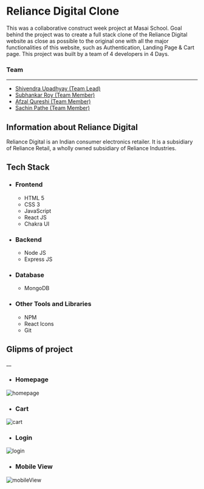 # Reliance Digital Clone 

<p>
This was a collaborative construct week project at Masai School.
Goal behind the project was to create a full stack clone of the Reliance Digital website as close as possible to the original one with all the major functionalities of this website, such as  Authentication, Landing Page & Cart page.
This project was built by a team of 4 developers in 4 Days. 
</p>


### Team
___
 <ul>
        <li><a href="https://github.com/meshiv5"> Shivendra Upadhyay (Team Lead)</a></li>
        <li> <a href="https://github.com/subhankarroy612">Subhankar Roy (Team Member)</a> </li>
        <li><a href="https://github.com/Maalikq">Afzal Qureshi (Team Member)</a></li>
        <li><a href="https://github.com/SachinMasai">Sachin Pathe (Team Member)</a></li>
  </ul>
  

## Information about Reliance Digital 

<p> Reliance Digital is an Indian consumer electronics retailer. It is a subsidiary of Reliance Retail, a wholly owned subsidiary of Reliance Industries.</p>

## Tech Stack
 - ### Frontend 
   * HTML 5
   * CSS 3
   * JavaScript
   * React JS
   * Chakra UI

 - ### Backend

   * Node JS
   * Express JS

 - ### Database
   * MongoDB

 - ### Other Tools and Libraries 
   * NPM
   * React Icons
   * Git



 ## Glipms of project
__

   - ### Homepage 
<img src="https://i.imgur.com/QQph7Iq.png" alt="homepage" />


   - ### Cart 
<img src="https://i.imgur.com/xPP2dqg.png" alt="cart" />


   - ### Login 
<img src="https://i.imgur.com/tny82aY.png" alt="login" />



   - ### Mobile View
<img src="https://i.imgur.com/FLb3gtw.png" alt="mobileView" />
